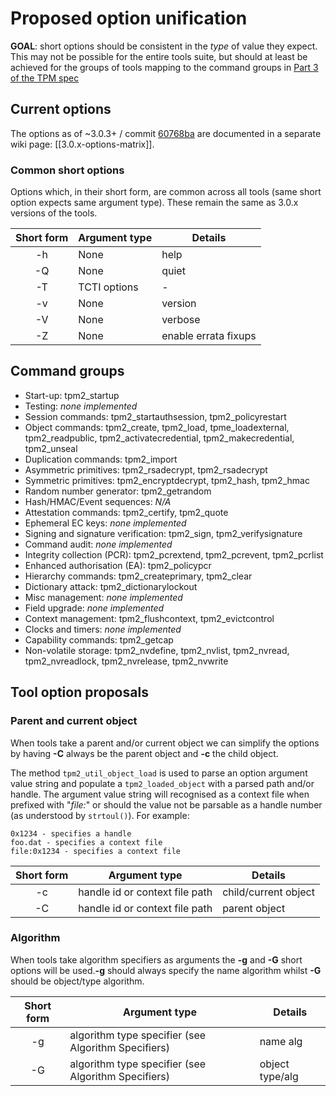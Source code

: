 # Proposed option unification

**GOAL**: short options should be consistent in the _type_ of value they expect. This may not be possible for the entire tools suite, but should at least be achieved for the groups of tools mapping to the command groups in [Part 3 of the TPM spec](https://trustedcomputinggroup.org/wp-content/uploads/TPM-Rev-2.0-Part-3-Commands-01.38.pdf)

## Current options

The options as of ~3.0.3+ / commit [60768ba](https://github.com/tpm2-software/tpm2-tools/commit/60768ba73043bdf68311047bdfd23c9e89ba16cf) are documented in a separate wiki page: [[3.0.x-options-matrix]].

### Common short options

Options which, in their short form, are common across all tools (same short option expects same argument type). These remain the same as 3.0.x versions of the tools.

| Short form | Argument type | Details | 
| :---: | --- | --- |
| -h | None | help |
| -Q | None | quiet |
| -T | TCTI options | - |
| -v | None | version |
| -V | None | verbose |
| -Z | None | enable errata fixups |

## Command groups

* Start-up: tpm2_startup
* Testing: _none implemented_
* Session commands: tpm2_startauthsession, tpm2_policyrestart
* Object commands: tpm2_create, tpm2_load, tpme_loadexternal, tpm2_readpublic, tpm2_activatecredential, tpm2_makecredential, tpm2_unseal
* Duplication commands: tpm2_import
* Asymmetric primitives: tpm2_rsadecrypt, tpm2_rsadecrypt
* Symmetric primitives: tpm2_encryptdecrypt, tpm2_hash, tpm2_hmac
* Random number generator: tpm2_getrandom
* Hash/HMAC/Event sequences: _N/A_
* Attestation commands: tpm2_certify, tpm2_quote
* Ephemeral EC keys: _none implemented_
* Signing and signature verification: tpm2_sign, tpm2_verifysignature
* Command audit: _none implemented_
* Integrity collection (PCR): tpm2_pcrextend, tpm2_pcrevent, tpm2_pcrlist
* Enhanced authorisation (EA): tpm2_policypcr
* Hierarchy commands: tpm2_createprimary, tpm2_clear
* Dictionary attack: tpm2_dictionarylockout
* Misc management: _none implemented_
* Field upgrade: _none implemented_
* Context management: tpm2_flushcontext, tpm2_evictcontrol
* Clocks and timers: _none implemented_
* Capability commands: tpm2_getcap
* Non-volatile storage: tpm2_nvdefine, tpm2_nvlist, tpm2_nvread, tpm2_nvreadlock, tpm2_nvrelease, tpm2_nvwrite

## Tool option proposals

### Parent and current object

When tools take a parent and/or current object we can simplify the options by having **-C** always be the parent object and **-c** the child object.

The method `tpm2_util_object_load` is used to parse an option argument value string and populate a `tpm2_loaded_object` with a parsed path and/or handle. The argument value string will recognised as a context file when prefixed with "*file:*" or should the value not be parsable as a handle number (as understood by `strtoul()`). For example:
```
0x1234 - specifies a handle
foo.dat - specifies a context file
file:0x1234 - specifies a context file
```

| Short form | Argument type | Details | 
| :---: | --- | --- |
| -c | handle id or context file path | child/current object |
| -C | handle id or context file path | parent object |

### Algorithm

When tools take algorithm specifiers as arguments the **-g** and **-G** short options will be used.**-g** should always specify the name algorithm whilst **-G** should be object/type algorithm.

| Short form | Argument type | Details | 
| :---: | --- | --- |
| -g | algorithm type specifier (see Algorithm Specifiers) | name alg |
| -G | algorithm type specifier (see Algorithm Specifiers) | object type/alg |